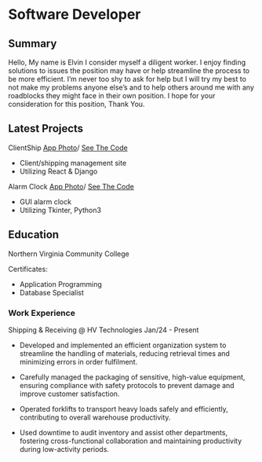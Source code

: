 # Software Developer

## Summary
Hello,
My name is Elvin I consider myself a diligent worker. I enjoy finding solutions to issues the position may
have or help streamline the process to be more efficient. I’m never too shy to ask for help but I will try
my best to not make my problems anyone else’s and to help others around me with any roadblocks they
might face in their own position. I hope for your consideration for this position, Thank You.


## Latest Projects 
ClientShip [App Photo](/assets.img/IMG_9447.jpeg)/
[See The Code](https://github.com/El-Bean01/Clientship)
- Client/shipping management site
- Utilizing React & Django


Alarm Clock [App Photo](/assets.img/IMG_9447.jpeg)/
[See The Code](https://github.com/El-Bean01/tkinter-alarm.git)
- GUI alarm clock
- Utilizing Tkinter, Python3


## Education
Northern Virginia 
Community College

Certificates:
- Application Programming 
- Database Specialist



### Work Experience 
Shipping & Receiving @ HV Technologies
Jan/24 - Present
- Developed and implemented an efficient organization system to streamline the handling of materials,
reducing retrieval times and minimizing errors in order fulfilment.

- Carefully managed the packaging of sensitive, high-value equipment, ensuring compliance with safety
protocols to prevent damage and improve customer satisfaction.

- Operated forklifts to transport heavy loads safely and efficiently, contributing to overall warehouse
productivity.

- Used downtime to audit inventory and assist other departments, fostering cross-functional collaboration
and maintaining productivity during low-activity periods.
